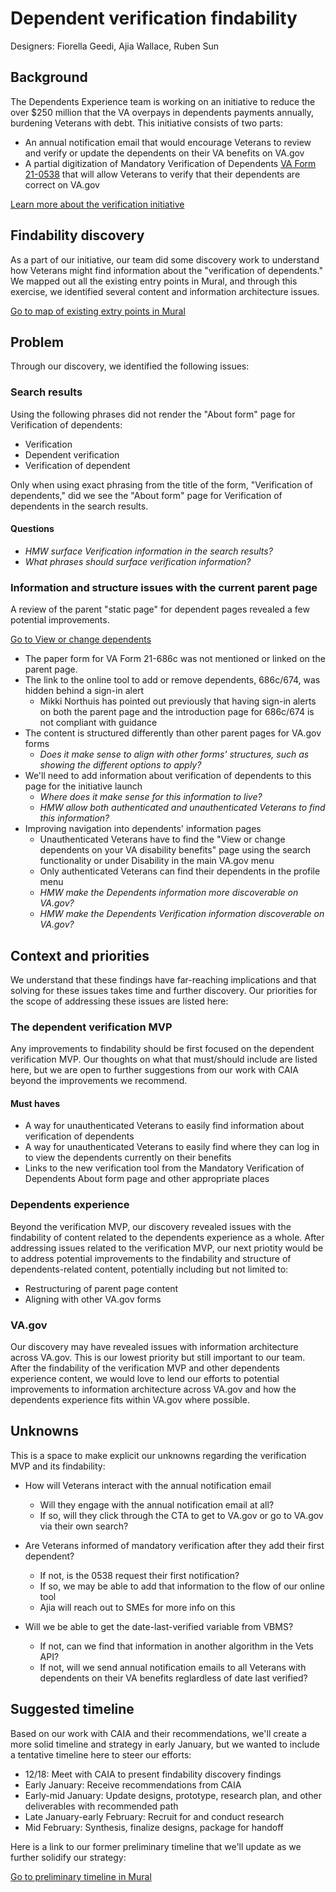 # Dependent verification findability

Designers: Fiorella Geedi, Ajia Wallace, Ruben Sun

## Background

The Dependents Experience team is working on an initiative to reduce the over $250 million that the VA overpays in dependents payments annually, burdening Veterans with debt. This initiative consists of two parts: 

- An annual notification email that would encourage Veterans to review and verify or update the dependents on their VA benefits on VA.gov
- A partial digitization of Mandatory Verification of Dependents [VA Form 21-0538](https://www.va.gov/find-forms/about-form-21-0538/) that will allow Veterans to verify that their dependents are correct on VA.gov

[Learn more about the verification initiative](https://github.com/department-of-veterans-affairs/va.gov-team/tree/master/products/dependents/dependency_verification)

## Findability discovery

As a part of our initiative, our team did some discovery work to understand how Veterans might find information about the "verification of dependents."  We mapped out all the existing entry points in Mural, and through this exercise, we identified several content and information architecture issues. 

[Go to map of existing extry points in Mural](https://app.mural.co/t/departmentofveteransaffairs9999/m/departmentofveteransaffairs9999/1689863079145/5b97ba9ea11077f983f3413167f6324f11aa04a8?wid=0-1733935267441)

## Problem

Through our discovery, we identified the following issues:

### Search results

Using the following phrases did not render the "About form" page for Verification of dependents:
- Verification
- Dependent verification
- Verification of dependent 

Only when using exact phrasing from the title of the form, "Verification of dependents," did we see the "About form" page for Verification of dependents in the search results.

#### Questions
- _HMW surface Verification information in the search results?_
- _What phrases should surface verification information?_
  
### Information and structure issues with the current parent page

A review of the parent "static page" for dependent pages revealed a few potential improvements.

[Go to View or change dependents](https://www.va.gov/view-change-dependents/)

- The paper form for VA Form 21-686c was not mentioned or linked on the parent page.
- The link to the online tool to add or remove dependents, 686c/674, was hidden behind a sign-in alert
  - Mikki Northuis has pointed out previously that having sign-in alerts on both the parent page and the introduction page for 686c/674 is not compliant with guidance
- The content is structured differently than other parent pages for VA.gov forms
  -  _Does it make sense to align with other forms' structures, such as showing the different options to apply?_
- We'll need to add information about verification of dependents to this page for the initiative launch
  - _Where does it make sense for this information to live?_
  - _HMW allow both authenticated and unauthenticated Veterans to find this information?_
- Improving navigation into dependents' information pages
  - Unauthenticated Veterans have to find the "View or change dependents on your VA disability benefits" page using the search functionality or under Disability in the main VA.gov menu
  - Only authenticated Veterans can find their dependents in the profile menu
  - _HMW make the Dependents information more discoverable on VA.gov?_
  - _HMW make the Dependents Verification information discoverable on VA.gov?_

## Context and priorities
We understand that these findings have far-reaching implications and that solving for these issues takes time and further discovery. Our priorities for the scope of addressing these issues are listed here:

### The dependent verification MVP
Any improvements to findability should be first focused on the dependent verification MVP. Our thoughts on what that must/should include are listed here, but we are open to further suggestions from our work with CAIA beyond the improvements we recommend.

#### Must haves
- A way for unauthenticated Veterans to easily find information about verification of dependents
- A way for unauthenticated Veterans to easily find where they can log in to view the dependents currently on their benefits
- Links to the new verification tool from the Mandatory Verification of Dependents About form page and other appropriate places

### Dependents experience
Beyond the verification MVP, our discovery revealed issues with the findability of content related to the dependents experience as a whole. After addressing issues related to the verification MVP, our next priotity would be to address potential improvements to the findability and structure of dependents-related content, potentially including but not limited to: 

- Restructuring of parent page content
- Aligning with other VA.gov forms

### VA.gov
Our discovery may have revealed issues with information architecture across VA.gov. This is our lowest priority but still important to our team. After the findability of the verification MVP and other dependents experience content, we would love to lend our efforts to potential improvements to information architecture across VA.gov and how the dependents experience fits within VA.gov where possible. 

## Unknowns
This is a space to make explicit our unknowns regarding the verification MVP and its findability: 

- How will Veterans interact with the annual notification email
  - Will they engage with the annual notification email at all?
  - If so, will they click through the CTA to get to VA.gov or go to VA.gov via their own search?

 - Are Veterans informed of mandatory verification after they add their first dependent?
   - If not, is the 0538 request their first notification?
   - If so, we may be able to add that information to the flow of our online tool
   - Ajia will reach out to SMEs for more info on this
  
  - Will we be able to get the date-last-verified variable from VBMS?
    - If not, can we find that information in another algorithm in the Vets API?
    - If not, will we send annual notification emails to all Veterans with dependents on their VA benefits reglardless of date last verified?

## Suggested timeline
Based on our work with CAIA and their recommendations, we'll create a more solid timeline and strategy in early January, but we wanted to include a tentative timeline here to steer our efforts: 

- 12/18: Meet with CAIA to present findability discovery findings
- Early January: Receive recommendations from CAIA
- Early-mid January: Update designs, prototype, research plan, and other deliverables with recommended path
- Late January-early February: Recruit for and conduct research
- Mid February: Synthesis, finalize designs, package for handoff

Here is a link to our former preliminary timeline that we'll update as we further solidify our strategy: 

[Go to preliminary timeline in Mural](https://app.mural.co/t/departmentofveteransaffairs9999/m/departmentofveteransaffairs9999/1709582312238/ae3de21fd188beba8c28668ee37a31841c6203bf?wid=0-1731513183944)
